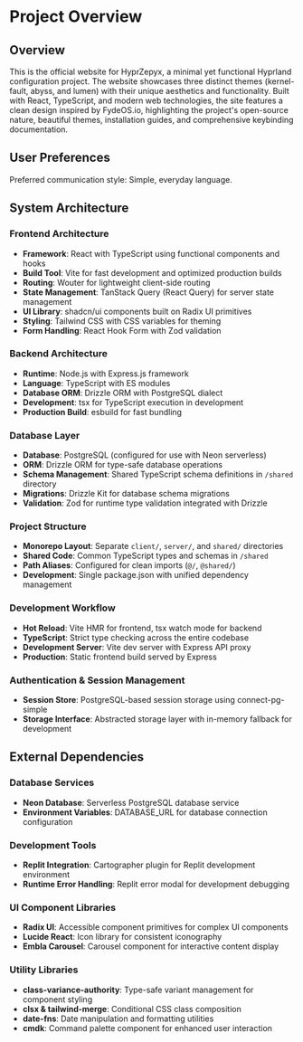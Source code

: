 # Project Overview

## Overview

This is the official website for HyprZepyx, a minimal yet functional Hyprland configuration project. The website showcases three distinct themes (kernel-fault, abyss, and lumen) with their unique aesthetics and functionality. Built with React, TypeScript, and modern web technologies, the site features a clean design inspired by FydeOS.io, highlighting the project's open-source nature, beautiful themes, installation guides, and comprehensive keybinding documentation.

## User Preferences

Preferred communication style: Simple, everyday language.

## System Architecture

### Frontend Architecture
- **Framework**: React with TypeScript using functional components and hooks
- **Build Tool**: Vite for fast development and optimized production builds
- **Routing**: Wouter for lightweight client-side routing
- **State Management**: TanStack Query (React Query) for server state management
- **UI Library**: shadcn/ui components built on Radix UI primitives
- **Styling**: Tailwind CSS with CSS variables for theming
- **Form Handling**: React Hook Form with Zod validation

### Backend Architecture
- **Runtime**: Node.js with Express.js framework
- **Language**: TypeScript with ES modules
- **Database ORM**: Drizzle ORM with PostgreSQL dialect
- **Development**: tsx for TypeScript execution in development
- **Production Build**: esbuild for fast bundling

### Database Layer
- **Database**: PostgreSQL (configured for use with Neon serverless)
- **ORM**: Drizzle ORM for type-safe database operations
- **Schema Management**: Shared TypeScript schema definitions in `/shared` directory
- **Migrations**: Drizzle Kit for database schema migrations
- **Validation**: Zod for runtime type validation integrated with Drizzle

### Project Structure
- **Monorepo Layout**: Separate `client/`, `server/`, and `shared/` directories
- **Shared Code**: Common TypeScript types and schemas in `/shared`
- **Path Aliases**: Configured for clean imports (`@/`, `@shared/`)
- **Development**: Single package.json with unified dependency management

### Development Workflow
- **Hot Reload**: Vite HMR for frontend, tsx watch mode for backend
- **TypeScript**: Strict type checking across the entire codebase
- **Development Server**: Vite dev server with Express API proxy
- **Production**: Static frontend build served by Express

### Authentication & Session Management
- **Session Store**: PostgreSQL-based session storage using connect-pg-simple
- **Storage Interface**: Abstracted storage layer with in-memory fallback for development

## External Dependencies

### Database Services
- **Neon Database**: Serverless PostgreSQL database service
- **Environment Variables**: DATABASE_URL for database connection configuration

### Development Tools
- **Replit Integration**: Cartographer plugin for Replit development environment
- **Runtime Error Handling**: Replit error modal for development debugging

### UI Component Libraries
- **Radix UI**: Accessible component primitives for complex UI components
- **Lucide React**: Icon library for consistent iconography
- **Embla Carousel**: Carousel component for interactive content display

### Utility Libraries
- **class-variance-authority**: Type-safe variant management for component styling
- **clsx & tailwind-merge**: Conditional CSS class composition
- **date-fns**: Date manipulation and formatting utilities
- **cmdk**: Command palette component for enhanced user interaction